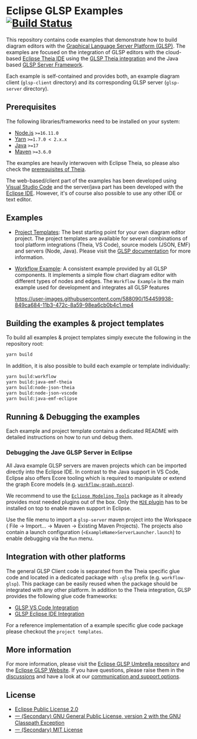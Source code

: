 # Eclipse GLSP Examples [![Build Status](https://ci.eclipse.org/glsp/job/eclipse-glsp/job/glsp-examples/job/master/badge/icon)](https://ci.eclipse.org/glsp/job/eclipse-glsp/job/glsp-examples/job/master/)

This repository contains code examples that demonstrate how to build diagram editors with the [Graphical Language Server Platform (GLSP)](https://github.com/eclipse-glsp/glsp).
The examples are focused on the integration of GLSP editors with the cloud-based [Eclipse Theia IDE](https://github.com/theia-ide/theia) using the [GLSP Theia integration](https://github.com/eclipse-glsp/glsp-theia-integration) and the Java based [GLSP Server Framework](https://github.com/eclipse-glsp/glsp-server).

Each example is self-contained and provides both, an example diagram client (`glsp-client` directory) and its corresponding GLSP server (`glsp-server` directory).

## Prerequisites

The following libraries/frameworks need to be installed on your system:

-   [Node.js](https://nodejs.org/en/) `>=16.11.0`
-   [Yarn](https://classic.yarnpkg.com/en/docs/install#debian-stable) `>=1.7.0 < 2.x.x`
-   [Java](https://www.oracle.com/java/technologies/javase-jdk11-downloads.html) `>=17`
-   [Maven](https://maven.apache.org/) `>=3.6.0`

The examples are heavily interwoven with Eclipse Theia, so please also check the [prerequisites of Theia](https://github.com/eclipse-theia/theia/blob/master/doc/Developing.md#prerequisites).

The web-based/client part of the examples has been developed using [Visual Studio Code](https://code.visualstudio.com/) and the server/java part has been developed with the [Eclipse IDE](https://www.eclipse.org/ide/).
However, it's of course also possible to use any other IDE or text editor.

## Examples

-   [Project Templates](project-templates): The best starting point for your own diagram editor project.
    The project templates are available for several combinations of tool platform integrations (Theia, VS Code), source models (JSON, EMF) and servers (Node, Java). Please visit the [GLSP documentation](https://www.eclipse.org/glsp/documentation/gettingstarted/) for more information.

-   [Workflow Example](workflow): A consistent example provided by all GLSP components.
    It implements a simple flow chart diagram editor with different types of nodes and edges.
    The `Workflow Example` is the main example used for development and integrates all GLSP features

    https://user-images.githubusercontent.com/588090/154459938-849ca684-11b3-472c-8a59-98ea6cb0b4c1.mp4

## Building the examples & project templates

To build all examples & project templates simply execute the following in the repository root:

```bash
yarn build
```

In addition, it is also possible to build each example or template individually:

```bash
yarn build:workflow
yarn build:java-emf-theia
yarn build:node-json-theia
yarn build:node-json-vscode
yarn build:java-emf-eclipse
```

## Running & Debugging the examples

Each example and project template contains a dedicated README with detailed instructions on how to run und debug them.

### Debugging the Jave GLSP Server in Eclipse

All Java example GLSP servers are maven projects which can be imported directly into the Eclipse IDE.
In contrast to the Java support in VS Code, Eclipse also offers Ecore tooling which is required to manipulate or extend the graph Ecore models (e.g. [`workflow-graph.ecore`](workflow/glsp-server/src/main/resources/workflow-graph.ecore)).

We recommend to use the [`Eclipse Modeling Tools`](https://www.eclipse.org/downloads/packages/release/2023-09/r/eclipse-modeling-tools) package as it already provides most needed plugins out of the box.
Only the [`M2E` plugin](https://github.com/eclipse-m2e/m2e-core/blob/master/README.md#-installation) has to be installed on top to enable maven support in Eclipse.

Use the file menu to import a `glsp-server` maven project into the Workspace ( File -> Import... -> Maven -> Existing Maven Projects).
The projects also contain a launch configuration (`<ExampleName>ServerLauncher.launch`) to enable debugging via the `Run` menu.

## Integration with other platforms

The general GLSP Client code is separated from the Theia specific glue code and located in a dedicated package with `-glsp` prefix (e.g. `workflow-glsp`).
This package can be easily reused when the package should be integrated with any other platform.
In addition to the Theia integration, GLSP provides the following glue code frameworks:

-   [GLSP VS Code Integration](https://github.com/eclipse-glsp/glsp-vscode-integration)
-   [GLSP Eclipse IDE Integration](https://github.com/eclipse-glsp/glsp-eclipse-integration)

For a reference implementation of a example specific glue code package please checkout the `project templates`.

## More information

For more information, please visit the [Eclipse GLSP Umbrella repository](https://github.com/eclipse-glsp/glsp) and the [Eclipse GLSP Website](https://www.eclipse.org/glsp/).
If you have questions, please raise them in the [discussions](https://github.com/eclipse-glsp/glsp/discussions) and have a look at our [communication and support options](https://www.eclipse.org/glsp/contact/).

## License

-   [Eclipse Public License 2.0](LICENSE-EPL)
-   [一 (Secondary) GNU General Public License, version 2 with the GNU Classpath Exception](LICENSE-GPL)
-   [一 (Secondary) MIT License](LICENSE-MIT)
